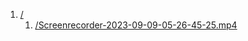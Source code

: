 <ol>
  <li>
    <a href="https://cotools.github.io/gitnetdisk/">/</a>
    <ol>
      <li>
        <a href="https://cotools.github.io/gitnetdisk/Screenrecorder-2023-09-09-05-26-45-25.mp4">/Screenrecorder-2023-09-09-05-26-45-25.mp4</a>
      </li>
    </ol>
  </li>
</ol>
